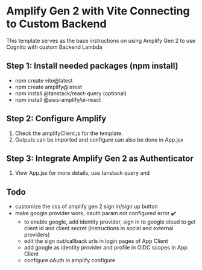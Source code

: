 # Amplify Gen 2 with Vite Connecting to Custom Backend

This template serves as the base instructions on using Amplify Gen 2 to use Cognito with custom Backend Lambda

## Step 1: Install needed packages (npm install)

- npm create vite@latest
- npm create amplify@latest
- npm install @tanstack/react-query (optional)
- npm install @aws-amplify/ui-react

## Step 2: Configure Amplify

1. Check the amplifyClient.js for the template.
2. Outputs can be imported and configure can also be done in App.jsx

## Step 3: Integrate Amplify Gen 2 as Authenticator

1. View App.jsx for more details, use tanstack query and

## Todo

- customize the css of amplify gen 2 sign in/sign up button
- make google provider work, oauth param not configured error ✔️
  - to enable google, add identity provider, sign in to google cloud to get client id and client secret (instructions in social and external providers)
  - edit the sign out/callback urls in login pages of App Client
  - add google as identity provider and profile in OIDC scopes in App Client
  - configure oAuth in amplify configure
